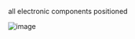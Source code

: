 all electronic components positioned

![image](https://github.com/morotonai/replac3d/assets/156618723/a842e5c4-8812-4d32-8018-3f181a8e8e67)
